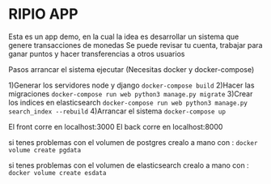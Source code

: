 RIPIO APP
========

Esta es un app demo, en la cual la idea es desarrollar un sistema que genere transacciones de monedas
Se puede revisar tu cuenta, trabajar para ganar puntos y hacer transferencias a otros usuarios 

Pasos arrancar el sistema ejecutar (Necesitas docker y docker-compose)

1)Generar los servidores node y django
`docker-compose build`
2)Hacer las migraciones
`docker-compose run web python3 manage.py migrate`
3)Crear los indices en elasticsearch
`docker-compose run web python3 manage.py search_index --rebuild`
4)Arrancar el sistema
`docker-compose up`

El front corre en localhost:3000
El back corre en localhost:8000

si tenes problemas con el volumen de postgres
crealo a mano con :
`
docker volume create pgdata
`

si tenes problemas con el volumen de elasticsearch
crealo a mano con :
`
docker volume create esdata
`